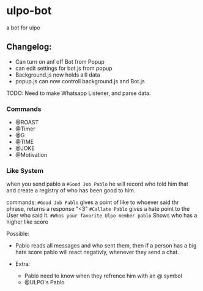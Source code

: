 # ulpo-bot
a bot for ulpo
## Changelog: 

* Can turn on anf off Bot from Popup
* can edit settings for bot.js from popup
* Background.js now holds alll data
* popup.js can now controll background.js and Bot.js

TODO: Need to make Whatsapp Listener, and parse data. 

### Commands
* @ROAST <NAME or RANDOM>
* @Timer <SECONDS or MINUTES>
* @G <PHRASE TO GOOGLE>
* @TIME
* @JOKE
* @Motivation

### Like System
when you send pablo a `#Good Job Pablo` he will record who told him that and create a registry of who has been good to him.

commands:
`#Good Job Pablo` gives a point of like to whoever said thr phrase, returns a response "<3"
`#Callate Pablo` gives a hate point to the User who said it.
`#Whos your favorite Ulpo member pablo` Shows who has a higher like score

Possible: 
* Pablo reads all messages and who sent them, then if a person has a big hate score pablo will react negativly, whenever they send a chat.

* Extra:
  * Pablo need to know when they refrence him with an @ symbol
  * @ULPO's Pablo 